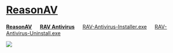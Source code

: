 # [ReasonAV](https://www.reasonsecurity.com/compare)

[**ReasonAV**](https://www.reasonsecurity.com/compare) 　 [**RAV Antivirus**](https://www.reasonsecurity.com/compare) 　 [RAV-Antivirus-Installer.exe](https://github.com/windows64/ReasonAV/releases/tag/ReasonAV-Download) 　 [RAV-Antivirus-Uninstall.exe](https://github.com/windows64/ReasonAV/releases/tag/ReasonAV-RemoveTool)

![](https://cdnp2.stackassets.com/b7dedc1b91e5f11f1aaed8b46ee83a18d50beafa/store/e9b7c152fae937ef6ee173e4571301576ccde1ad186deceaf90fe063a8b9/product_27400_product_shots2_image.jpg)
